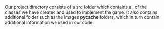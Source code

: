 Our project directory consists of a src folder which contains all of the classes we have created and used to implement the game. It also contains additional folder such as the images __pycache__ folders, which in turn contain additional information we used in our code.  
